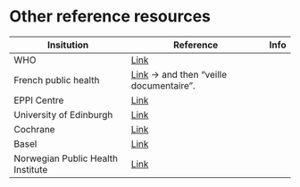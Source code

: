 # Other reference resources


| Insitution | Reference | Info |
|------|------|-----|
| WHO | [Link](https://worldhealthorg-my.sharepoint.com/personal/garnicacarrenoj_who_int/_layouts/15/onedrive.aspx?id=%2Fpersonal%2Fgarnicacarrenoj_who_int%2FDocuments%2FCOVID-19-Database-Files&originalPath=aHR0cHM6Ly93b3JsZGhlYWx0aG9yZy1teS5zaGFyZXBvaW50LmNvbS86ZjovZy9wZXJzb25hbC9nYXJuaWNhY2FycmVub2pfd2hvX2ludC9Fbnp4blNKdDY4cElxTEJ3UFlkcWtxY0IxS0hib0NBUUpSTjNta1R0M1pxREFBP3J0aW1lPUpiOXhfZXZMMTBn) |
|French public health | [Link](https://www.santepubliquefrance.fr/maladies-et-traumatismes/maladies-et-infections-respiratoires/infection-a-coronavirus/articles/infection-au-nouveau-coronavirus-sars-cov-2-covid-19-france-et-monde) -> and then “veille documentaire”. |
|EPPI Centre| [Link](http://eppi.ioe.ac.uk/cms/Projects/DepartmentofHealthandSocialCare/Publishedreviews/COVID-19Livingsystematicmapoftheevidence/tabid/3765/Default.aspx)| | 
|University of Edinburgh | [Link](https://mfr.osf.io/render?url=https://osf.io/s7hpm/?direct%26mode=render%26action=download%26mode=render)
|Cochrane | [Link](https://covid-19.cochrane.org/)| |
|Basel | [Link](https://covid-evidence.org/)| |
|Norwegian Public Health Institute | [Link](https://www.fhi.no/en/qk/systematic-reviews-hta/map/) | |